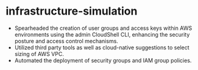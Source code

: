 # infrastructure-simulation

- Spearheaded the creation of user groups and access keys within AWS environments using the admin CloudShell CLI, enhancing the security posture and access control mechanisms.
- Utilized third party tools as well as cloud-native suggestions to select sizing of AWS VPC.
- Automated the deployment of security groups and IAM group policies.
